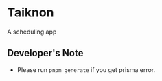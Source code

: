Taiknon
=======

A scheduling app

## Developer's Note

- Please run `pnpm generate` if you get prisma error.